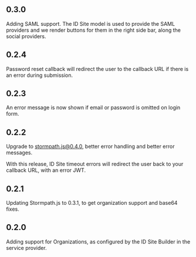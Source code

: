 ## 0.3.0

Adding SAML support. The ID Site model is used to provide the SAML providers and
we render buttons for them in the right side bar, along the social providers.

## 0.2.4

Password reset callback will redirect the user to the callback URL if there is
an error during submission.

## 0.2.3

An error message is now shown if email or password is omitted on login form.

## 0.2.2

Upgrade to stormpath.js@0.4.0, better error handling and better error messages.

With this release, ID Site timeout errors will redirect the user back to your
callback URL, with an error JWT.

## 0.2.1

Updating Stormpath.js to 0.3.1, to get organization support and base64 fixes.

## 0.2.0

Adding support for Organizations, as configured by the ID Site Builder in the
service provider.
